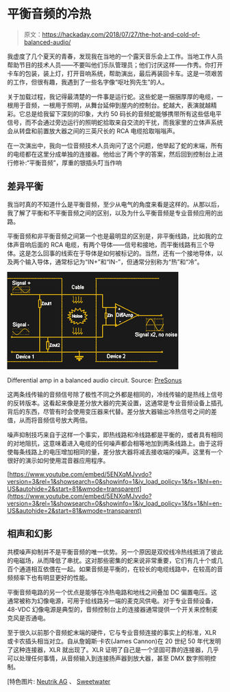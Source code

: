 # 平衡音频的冷热

> 原文：<https://hackaday.com/2018/07/27/the-hot-and-cold-of-balanced-audio/>

我虚度了几个夏天的青春，发现我在当地的一个露天音乐会上工作。当地工作人员帮助节目的技术人员——不要叫他们乐队管理员；他们讨厌这样——作秀。你打开卡车的包装，装上灯，打开音响系统，帮助演出，最后再装回卡车。这是一项艰苦的工作，但很有趣，我遇到了一些名字像“呕吐狗先生”的人。

关于加载过程，我记得最清楚的一件事是运行蛇。这些蛇是一捆捆厚厚的电缆，一根用于音频，一根用于照明，从舞台延伸到屋内的控制台。蛇越大，表演就越精彩。它总是给我留下深刻的印象，大约 50 码长的音频蛇能够携带所有这些低电平信号，而不会通过旁边运行的照明蛇拾取来自交流的干扰，而我家里的立体声系统会从转盘和前置放大器之间的三英尺长的 RCA 电缆拾取嗡嗡声。

在一次演出中，我向一位音频技术人员询问了这个问题，他举起了蛇的末端，所有的电缆都在这里分成单独的连接器。他给出了两个字的答案，然后回到控制台上进行修补:“平衡音频”，厚重的银插头叮当作响

## 差异平衡

我当时真的不知道什么是平衡音频，至少从电气的角度来看是这样的。从那以后，我了解了平衡和不平衡音频之间的区别，以及为什么平衡音频是专业音频应用的出路。

平衡音频和非平衡音频之间第一个也是最明显的区别是，非平衡线路，比如我的立体声音响后面的 RCA 电缆，有两个导体——信号和接地，而平衡线路有三个导体。这是怎么回事的线索在于导体是如何被标记的。当然，还有一个接地导体，以及两个输入导体，通常标记为“IN+”和“IN-”，但通常分别称为“热”和“冷”。

![](img/1a6a432dcbc72adb5cd6282fa55b3cfd.png)

Differential amp in a balanced audio circuit. Source: [PreSonus](https://www.presonus.com/learn/technical-articles/Balanced-Unbalanced)

这两条线传输的音频信号除了极性不同之外都是相同的，冷线传输的是热线上信号的反转版本。这看起来像是差分放大器的完美设置，这通常是专业音频设备上插孔背后的东西，尽管有时会使用变压器来代替。差分放大器输出冷热信号之间的差值，从而将音频信号放大两倍。

噪声抑制技巧来自于这样一个事实，即热线路和冷线路都是平衡的，或者具有相同的对地阻抗，这意味着进入电缆的任何噪声都会相等地加到两条线路上。由于这将使每条线路上的电压增加相同的量，差分放大器将减去接收端的噪声。这里有一个很好的演示如何使用混音器应用程序。

 [https://www.youtube.com/embed/5ENXqMJvvdo?version=3&rel=1&showsearch=0&showinfo=1&iv_load_policy=1&fs=1&hl=en-US&autohide=2&start=81&wmode=transparent](https://www.youtube.com/embed/5ENXqMJvvdo?version=3&rel=1&showsearch=0&showinfo=1&iv_load_policy=1&fs=1&hl=en-US&autohide=2&start=81&wmode=transparent)



## 相声和幻影

共模噪声抑制并不是平衡音频的唯一优势。另一个原因是双绞线冷热线抵消了彼此的电磁场，从而降低了串扰。这对那些密集的蛇来说非常重要，它们有几十个或几百个通道相互依偎在一起。如果音频是平衡的，在较长的电缆线路中，在较高的音频频率下也有明显更好的性能。

平衡音频电路的另一个优点是能够在冷热电路和地线之间叠加 DC 偏置电压。这通常被称为幻像电源，可用于给线路另一端的麦克风供电。对于专业音频设备，48-VDC 幻像电源是典型的，音频控制台上的连接器通常提供一个开关来控制麦克风是否通电。

至于很久以前那个音频蛇末端的硬件，它与专业音频连接的事实上的标准，XLR 或卡农插头相当对立。自从詹姆斯·卡农(James Cannon)在 20 世纪 50 年代发明了这种连接器，XLR 就出现了。XLR 证明了自己是一个坚固可靠的连接器，几乎可以处理任何事情，从音频输入到连接扬声器到放大器，甚至 DMX 数字照明控制。

[特色图片: [Neutrik AG](http://www.neutrik.com/en/) 、 [Sweetwater](https://www.sweetwater.com)